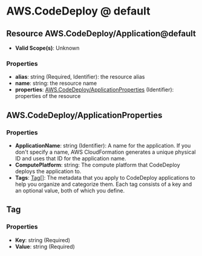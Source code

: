 # AWS.CodeDeploy @ default

## Resource AWS.CodeDeploy/Application@default
* **Valid Scope(s)**: Unknown
### Properties
* **alias**: string (Required, Identifier): the resource alias
* **name**: string: the resource name
* **properties**: [AWS.CodeDeploy/ApplicationProperties](#awscodedeployapplicationproperties) (Identifier): properties of the resource

## AWS.CodeDeploy/ApplicationProperties
### Properties
* **ApplicationName**: string (Identifier): A name for the application. If you don't specify a name, AWS CloudFormation generates a unique physical ID and uses that ID for the application name.
* **ComputePlatform**: string: The compute platform that CodeDeploy deploys the application to.
* **Tags**: [Tag](#tag)[]: The metadata that you apply to CodeDeploy applications to help you organize and categorize them. Each tag consists of a key and an optional value, both of which you define. 

## Tag
### Properties
* **Key**: string (Required)
* **Value**: string (Required)

